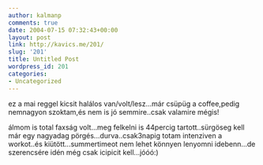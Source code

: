 ```yaml
---
author: kalmanp
comments: true
date: 2004-07-15 07:32:43+00:00
layout: post
link: http://kavics.me/201/
slug: '201'
title: Untitled Post
wordpress_id: 201
categories:
- Uncategorized
---
```


ez a mai reggel kicsit halálos van/volt/lesz...már csüpüg a
coffee,pedig nemnagyon szoktam,és nem is jó semmire..csak valamire
mégis!  

álmom is total faxság volt...meg felkelni is 44percig tartott..sürgöseg
kell már egy nagyadag pörgés...durva..csak3napig totam intenziven a
workot..és kiütött...summertimeot nem lehet könnyen lenyomni
idebenn...de szerencsére idén még csak icipicit kell...jóóó:)  

